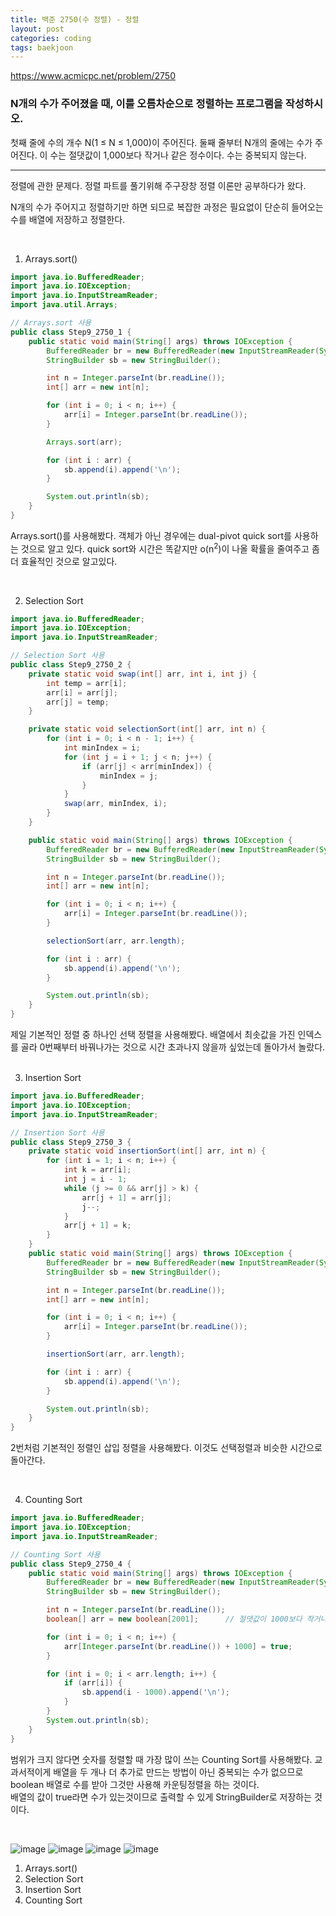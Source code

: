 ```yaml
---
title: 백준 2750(수 정렬) - 정렬
layout: post
categories: coding
tags: baekjoon
---
```

<https://www.acmicpc.net/problem/2750>
### N개의 수가 주어졌을 때, 이를 오름차순으로 정렬하는 프로그램을 작성하시오.

첫째 줄에 수의 개수 N(1 ≤ N ≤ 1,000)이 주어진다. 둘째 줄부터 N개의 줄에는 수가 주어진다. 이 수는 절댓값이 1,000보다 작거나 같은 정수이다. 수는 중복되지 않는다.

<hr>
정렬에 관한 문제다. 정렬 파트를 풀기위해 주구장창 정렬 이론만 공부하다가 왔다. 

N개의 수가 주어지고 정렬하기만 하면 되므로 복잡한 과정은 필요없이 단순히 들어오는 수를 배열에 저장하고 정렬한다.    

<br>

1. Arrays.sort()

```java
import java.io.BufferedReader;
import java.io.IOException;
import java.io.InputStreamReader;
import java.util.Arrays;

// Arrays.sort 사용
public class Step9_2750_1 {
    public static void main(String[] args) throws IOException {
        BufferedReader br = new BufferedReader(new InputStreamReader(System.in));
        StringBuilder sb = new StringBuilder();

        int n = Integer.parseInt(br.readLine());
        int[] arr = new int[n];

        for (int i = 0; i < n; i++) {
            arr[i] = Integer.parseInt(br.readLine());
        }

        Arrays.sort(arr);

        for (int i : arr) {
            sb.append(i).append('\n');
        }

        System.out.println(sb);
    }
}
```    
Arrays.sort()를 사용해봤다. 객체가 아닌 경우에는 dual-pivot quick sort를 사용하는 것으로 알고 있다. quick sort와 시간은 똑같지만 o(n<sup>2</sup>)이 나올 확률을 줄여주고 좀 더 효율적인 것으로 알고있다.    

<br>

2. Selection Sort

```java
import java.io.BufferedReader;
import java.io.IOException;
import java.io.InputStreamReader;

// Selection Sort 사용
public class Step9_2750_2 {
    private static void swap(int[] arr, int i, int j) {
        int temp = arr[i];
        arr[i] = arr[j];
        arr[j] = temp;
    }

    private static void selectionSort(int[] arr, int n) {
        for (int i = 0; i < n - 1; i++) {
            int minIndex = i;
            for (int j = i + 1; j < n; j++) {
                if (arr[j] < arr[minIndex]) {
                    minIndex = j;
                }
            }
            swap(arr, minIndex, i);
        }
    }

    public static void main(String[] args) throws IOException {
        BufferedReader br = new BufferedReader(new InputStreamReader(System.in));
        StringBuilder sb = new StringBuilder();

        int n = Integer.parseInt(br.readLine());
        int[] arr = new int[n];

        for (int i = 0; i < n; i++) {
            arr[i] = Integer.parseInt(br.readLine());
        }

        selectionSort(arr, arr.length);

        for (int i : arr) {
            sb.append(i).append('\n');
        }

        System.out.println(sb);
    }
}
```    

제일 기본적인 정렬 중 하나인 선택 정렬을 사용해봤다. 배열에서 최솟값을 가진 인덱스를 골라 0번째부터 바꿔나가는 것으로 시간 초과나지 않을까 싶었는데 돌아가서 놀랐다.    
<br>

3. Insertion Sort

```java
import java.io.BufferedReader;
import java.io.IOException;
import java.io.InputStreamReader;

// Insertion Sort 사용
public class Step9_2750_3 {
    private static void insertionSort(int[] arr, int n) {
        for (int i = 1; i < n; i++) {
            int k = arr[i];
            int j = i - 1;
            while (j >= 0 && arr[j] > k) {
                arr[j + 1] = arr[j];
                j--;
            }
            arr[j + 1] = k;
        }
    }
    public static void main(String[] args) throws IOException {
        BufferedReader br = new BufferedReader(new InputStreamReader(System.in));
        StringBuilder sb = new StringBuilder();

        int n = Integer.parseInt(br.readLine());
        int[] arr = new int[n];

        for (int i = 0; i < n; i++) {
            arr[i] = Integer.parseInt(br.readLine());
        }

        insertionSort(arr, arr.length);

        for (int i : arr) {
            sb.append(i).append('\n');
        }

        System.out.println(sb);
    }
}
```
2번처럼 기본적인 정렬인 삽입 정렬을 사용해봤다. 이것도 선택정렬과 비슷한 시간으로 돌아간다.    

<br>

4. Counting Sort

```java
import java.io.BufferedReader;
import java.io.IOException;
import java.io.InputStreamReader;

// Counting Sort 사용
public class Step9_2750_4 {
    public static void main(String[] args) throws IOException {
        BufferedReader br = new BufferedReader(new InputStreamReader(System.in));
        StringBuilder sb = new StringBuilder();

        int n = Integer.parseInt(br.readLine());
        boolean[] arr = new boolean[2001];      // 절댓값이 1000보다 작거나 같다고 했으니까

        for (int i = 0; i < n; i++) {
            arr[Integer.parseInt(br.readLine()) + 1000] = true;
        }       

        for (int i = 0; i < arr.length; i++) {
            if (arr[i]) {
                sb.append(i - 1000).append('\n');
            }
        }
        System.out.println(sb);
    }
}
```
범위가 크지 않다면 숫자를 정렬할 때 가장 많이 쓰는 Counting Sort를 사용해봤다.
교과서적이게 배열을 두 개나 더 추가로 만드는 방법이 아닌 중복되는 수가 없으므로 boolean 배열로 수를 받아 그것만 사용해 카운팅정렬을 하는 것이다.    
배열의 값이 true라면 수가 있는것이므로 출력할 수 있게 StringBuilder로 저장하는 것이다.

<br>

![image](https://user-images.githubusercontent.com/68698007/138433120-65aa04a7-fcea-4eec-b4ea-8d9f8fa85810.png)
![image](https://user-images.githubusercontent.com/68698007/138433159-8b8cfe44-cd91-46ac-b848-8ebe16e8cab7.png)
![image](https://user-images.githubusercontent.com/68698007/138433195-2702fa20-2a33-43e4-893f-1747bcfb769b.png)
![image](https://user-images.githubusercontent.com/68698007/138433215-7ccaff99-dd1a-4148-a5ad-15ac905627d7.png)

1. Arrays.sort()
2. Selection Sort
3. Insertion Sort
4. Counting Sort
